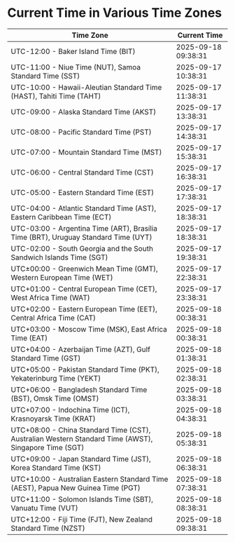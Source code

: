 # Current Time in Various Time Zones

| Time Zone | Current Time |
|-----------|--------------|
| UTC-12:00 - Baker Island Time (BIT) | 2025-09-18 09:38:31 |
| UTC-11:00 - Niue Time (NUT), Samoa Standard Time (SST) | 2025-09-17 10:38:31 |
| UTC-10:00 - Hawaii-Aleutian Standard Time (HAST), Tahiti Time (TAHT) | 2025-09-17 11:38:31 |
| UTC-09:00 - Alaska Standard Time (AKST) | 2025-09-17 13:38:31 |
| UTC-08:00 - Pacific Standard Time (PST) | 2025-09-17 14:38:31 |
| UTC-07:00 - Mountain Standard Time (MST) | 2025-09-17 15:38:31 |
| UTC-06:00 - Central Standard Time (CST) | 2025-09-17 16:38:31 |
| UTC-05:00 - Eastern Standard Time (EST) | 2025-09-17 17:38:31 |
| UTC-04:00 - Atlantic Standard Time (AST), Eastern Caribbean Time (ECT) | 2025-09-17 18:38:31 |
| UTC-03:00 - Argentina Time (ART), Brasília Time (BRT), Uruguay Standard Time (UYT) | 2025-09-17 18:38:31 |
| UTC-02:00 - South Georgia and the South Sandwich Islands Time (SGT) | 2025-09-17 19:38:31 |
| UTC±00:00 - Greenwich Mean Time (GMT), Western European Time (WET) | 2025-09-17 22:38:31 |
| UTC+01:00 - Central European Time (CET), West Africa Time (WAT) | 2025-09-17 23:38:31 |
| UTC+02:00 - Eastern European Time (EET), Central Africa Time (CAT) | 2025-09-18 00:38:31 |
| UTC+03:00 - Moscow Time (MSK), East Africa Time (EAT) | 2025-09-18 00:38:31 |
| UTC+04:00 - Azerbaijan Time (AZT), Gulf Standard Time (GST) | 2025-09-18 01:38:31 |
| UTC+05:00 - Pakistan Standard Time (PKT), Yekaterinburg Time (YEKT) | 2025-09-18 02:38:31 |
| UTC+06:00 - Bangladesh Standard Time (BST), Omsk Time (OMST) | 2025-09-18 03:38:31 |
| UTC+07:00 - Indochina Time (ICT), Krasnoyarsk Time (KRAT) | 2025-09-18 04:38:31 |
| UTC+08:00 - China Standard Time (CST), Australian Western Standard Time (AWST), Singapore Time (SGT) | 2025-09-18 05:38:31 |
| UTC+09:00 - Japan Standard Time (JST), Korea Standard Time (KST) | 2025-09-18 06:38:31 |
| UTC+10:00 - Australian Eastern Standard Time (AEST), Papua New Guinea Time (PGT) | 2025-09-18 07:38:31 |
| UTC+11:00 - Solomon Islands Time (SBT), Vanuatu Time (VUT) | 2025-09-18 08:38:31 |
| UTC+12:00 - Fiji Time (FJT), New Zealand Standard Time (NZST) | 2025-09-18 09:38:31 |
